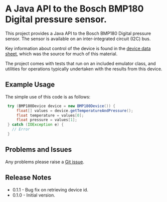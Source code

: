 # A Java API to the Bosch BMP180 Digital pressure sensor.

This project provides a Java API to the Bosch BMP180 Digital pressure sensor.  The sensor is available on an inter-integrated circuit (I2C) bus.

Key information about control of the device is found in the [device data sheet](http://www.datasheetspdf.com/PDF/BMP180/770150/1), which was the source for much of this material.

The project comes with tests that run on an included emulator class, and utilities for operations typically undertaken with the results from this device.

## Example Usage

The simple use of this code is as follows:

```java
 try (BMP180Device device = new BMP180Device()) {
     float[] values = device.getTemperatureAndPressure();
     float temperature = values[0];
     float pressure = values[1];
 } catch (IOException e) {
   // Error
 }
```

## Problems and Issues

Any problems please raise a [Git issue](https://github.com/tellison/okapi/issues).


## Release Notes

 - 0.1.1 - Bug fix on retrieving device id.
 - 0.1.0 - Initial version.
